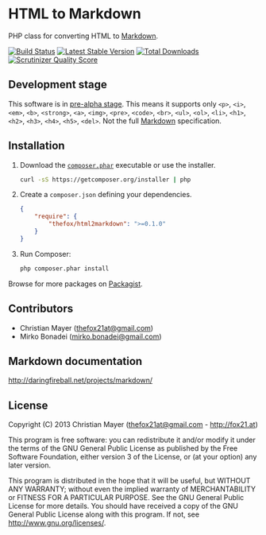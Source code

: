 # HTML to Markdown
PHP class for converting HTML to [Markdown][md].

[![Build Status](https://travis-ci.org/TheFox/html2markdown.png?branch=master)](https://travis-ci.org/TheFox/html2markdown)
[![Latest Stable Version](https://poser.pugx.org/TheFox/html2markdown/v/stable.png)](https://packagist.org/packages/TheFox/html2markdown)
[![Total Downloads](https://poser.pugx.org/TheFox/html2markdown/downloads.png)](https://packagist.org/packages/TheFox/html2markdown)
[![Scrutinizer Quality Score](https://scrutinizer-ci.com/g/TheFox/html2markdown/badges/quality-score.png?s=9e5f4149d4e3ae3d0250fd9a13b56060a775513e)](https://scrutinizer-ci.com/g/TheFox/html2markdown/)

## Development stage
This software is in [pre-alpha stage](http://en.wikipedia.org/wiki/Software_release_life_cycle#Pre-alpha). This means it supports only `<p>`, `<i>`, `<em>`, `<b>`, `<strong>`, `<a>`, `<img>`, `<pre>`, `<code>`, `<br>`, `<ul>`, `<ol>`, `<li>`, `<h1>`, `<h2>`, `<h3>`, `<h4>`, `<h5>`, `<del>`. Not the full [Markdown][md] specification.

## Installation
1. Download the [`composer.phar`](https://getcomposer.org/composer.phar) executable or use the installer.

	``` sh
	curl -sS https://getcomposer.org/installer | php
	```

2. Create a `composer.json` defining your dependencies.

	``` json
	{
		"require": {
			"thefox/html2markdown": ">=0.1.0"
		}
	}
	```

3. Run Composer:

	``` sh
	php composer.phar install
	```

Browse for more packages on [Packagist](https://packagist.org).

## Contributors
- Christian Mayer (<thefox21at@gmail.com>)
- Mirko Bonadei (<mirko.bonadei@gmail.com>)

## Markdown documentation
<http://daringfireball.net/projects/markdown/>

## License
Copyright (C) 2013 Christian Mayer (<thefox21at@gmail.com> - <http://fox21.at>)

This program is free software: you can redistribute it and/or modify it under the terms of the GNU General Public License as published by the Free Software Foundation, either version 3 of the License, or (at your option) any later version.

This program is distributed in the hope that it will be useful, but WITHOUT ANY WARRANTY; without even the implied warranty of MERCHANTABILITY or FITNESS FOR A PARTICULAR PURPOSE. See the GNU General Public License for more details. You should have received a copy of the GNU General Public License along with this program. If not, see <http://www.gnu.org/licenses/>.

[md]: http://daringfireball.net/projects/markdown/ "Markdown"
